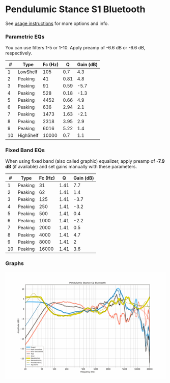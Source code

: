 # Pendulumic Stance S1 Bluetooth
See [usage instructions](https://github.com/jaakkopasanen/AutoEq#usage) for more options and info.

### Parametric EQs
You can use filters 1-5 or 1-10. Apply preamp of -6.6 dB or -6.6 dB, respectively.

|   # | Type      |   Fc (Hz) |    Q |   Gain (dB) |
|-----|-----------|-----------|------|-------------|
|   1 | LowShelf  |       105 | 0.7  |         4.3 |
|   2 | Peaking   |        41 | 0.81 |         4.8 |
|   3 | Peaking   |        91 | 0.59 |        -5.7 |
|   4 | Peaking   |       528 | 0.18 |        -1.3 |
|   5 | Peaking   |      4452 | 0.66 |         4.9 |
|   6 | Peaking   |       636 | 2.94 |         2.1 |
|   7 | Peaking   |      1473 | 1.63 |        -2.1 |
|   8 | Peaking   |      2318 | 3.95 |         2.9 |
|   9 | Peaking   |      6016 | 5.22 |         1.4 |
|  10 | HighShelf |     10000 | 0.7  |         1.1 |

### Fixed Band EQs
When using fixed band (also called graphic) equalizer, apply preamp of **-7.9 dB** (if available) and set gains manually with these parameters.

|   # | Type    |   Fc (Hz) |    Q |   Gain (dB) |
|-----|---------|-----------|------|-------------|
|   1 | Peaking |        31 | 1.41 |         7.7 |
|   2 | Peaking |        62 | 1.41 |         1.4 |
|   3 | Peaking |       125 | 1.41 |        -3.7 |
|   4 | Peaking |       250 | 1.41 |        -3.2 |
|   5 | Peaking |       500 | 1.41 |         0.4 |
|   6 | Peaking |      1000 | 1.41 |        -2.2 |
|   7 | Peaking |      2000 | 1.41 |         0.5 |
|   8 | Peaking |      4000 | 1.41 |         4.7 |
|   9 | Peaking |      8000 | 1.41 |         2   |
|  10 | Peaking |     16000 | 1.41 |         3.6 |

### Graphs
![](./Pendulumic%20Stance%20S1%20Bluetooth.png)
